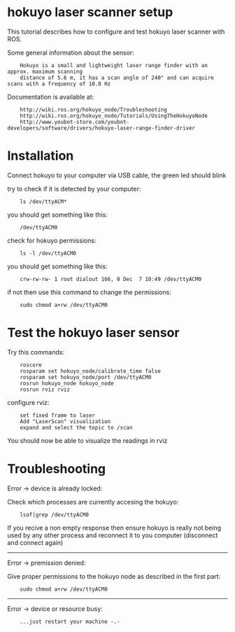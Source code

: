 hokuyo laser scanner setup
==========================

This tutorial describes how to configure and test hokuyo laser scanner with ROS.

Some general information about the sensor:

		Hokuyo is a small and lightweight laser range finder with an approx. maximum scanning
		distance of 5.6 m, it has a scan angle of 240° and can acquire scans with a frequency of 10.0 Hz

Documentation is available at:

		http://wiki.ros.org/hokuyo_node/Troubleshooting
		http://wiki.ros.org/hokuyo_node/Tutorials/UsingTheHokuyoNode
		http://www.youbot-store.com/youbot-developers/software/drivers/hokuyo-laser-range-finder-driver

Installation
============

Connect hokuyo to your computer via USB cable, the green led should blink

try to check if it is detected by your computer:

		ls /dev/ttyACM*

you should get something like this:

		/dev/ttyACM0

check for hokuyo permissions:

		ls -l /dev/ttyACM0

you should get something like this:

		crw-rw-rw- 1 root dialout 166, 0 Dec  7 10:49 /dev/ttyACM0

if not then use this command to change the permissions:

		sudo chmod a+rw /dev/ttyACM0

Test the hokuyo laser sensor
============================

Try this commands:

		roscore
		rosparam set hokuyo_node/calibrate_time false
		rosparam set hokuyo_node/port /dev/ttyACM0
		rosrun hokuyo_node hokuyo_node
		rosrun rviz rviz

configure rviz:

		set fixed frame to laser
		Add "LaserScan" visualization
		expand and select the topic to /scan

You should now be able to visualize the readings in rviz

Troubleshooting
===============

Error -> device is already locked:

Check which processes are currently accesing the hokuyo:

		lsof|grep /dev/ttyACM0

If you recive a non empty response then ensure hokuyo is really not being used by any other process and reconnect it to you computer (disconnect and connect again)

--------------------------------------------

Error -> premission denied:

Give proper permissions to the hokuyo node as described in the first part:

		sudo chmod a+rw /dev/ttyACM0
		
--------------------------------------------

Error -> device or resource busy:

		...just restart your machine -.-
